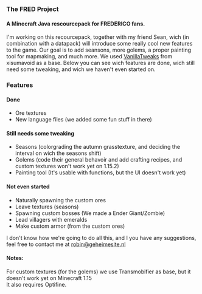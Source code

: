 ### The FRED Project
#### A Minecraft Java rescourcepack for FREDERICO fans.

I'm working on this recourcepack, together with my friend Sean, wich (in combination with a datapack) will introduce some really cool new features to the game. Our goal is to add seansons, more golems, a proper painting tool for mapmaking, and much more. 
We used [VanillaTweaks](https://vanillatweaks.net/) from xisumavoid as a base.
Below you can see wich features are done, wich still need some tweaking, and wich we haven't even started on.

### Features
#### Done
- Ore textures
- New language files (we added some fun stuff in there)
#### Still needs some tweaking
- Seasons (colorgrading the autumn grasstexture, and deciding the interval on wich the seasons shift)
- Golems (code their general behavoir and add crafting recipes, and custom textures won't work yet on 1.15.2)
- Painting tool (It's usable with functions, but the UI doesn't work yet)
#### Not even started
- Naturally spawning the custom ores
- Leave textures (seasons)
- Spawning custom bosses (We made a Ender Giant/Zombie)
- Lead villagers with emeralds
- Make custom armor (from the custom ores)

I don't know how we're going to do all this, and I you have any suggestions, feel free to contact me at robin@geheimesite.nl

#### Notes:
For custom textures (for the golems) we use Transmobifier as base, but it doesn't work yet on Minecraft 1.15<br>
It also requires Optifine.
